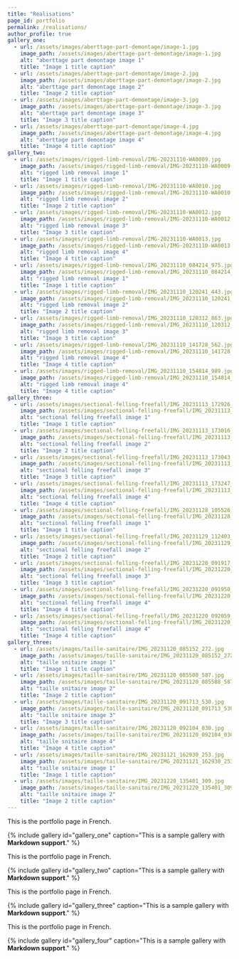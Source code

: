 ```yaml
---
title: "Realisations"
page_id: portfolio
permalink: /realisations/
author_profile: true
gallery_one:
  - url: /assets/images/aberttage-part-demontage/image-1.jpg
    image_path: /assets/images/aberttage-part-demontage/image-1.jpg
    alt: "aberttage part demontage image 1"
    title: "Image 1 title caption"
  - url: /assets/images/aberttage-part-demontage/image-2.jpg
    image_path: /assets/images/aberttage-part-demontage/image-2.jpg
    alt: "aberttage part demontage image 2"
    title: "Image 2 title caption"
  - url: /assets/images/aberttage-part-demontage/image-3.jpg
    image_path: /assets/images/aberttage-part-demontage/image-3.jpg
    alt: "aberttage part demontage image 3"
    title: "Image 3 title caption"
  - url: /assets/images/aberttage-part-demontage/image-4.jpg
    image_path: /assets/images/aberttage-part-demontage/image-4.jpg
    alt: "aberttage part demontage image 4"
    title: "Image 4 title caption"
gallery_two:
  - url: /assets/images/rigged-limb-removal/IMG-20231110-WA0009.jpg
    image_path: /assets/images/rigged-limb-removal/IMG-20231110-WA0009.jpg
    alt: "rigged limb removal image 1"
    title: "Image 1 title caption"
  - url: /assets/images/rigged-limb-removal/IMG-20231110-WA0010.jpg
    image_path: /assets/images/rigged-limb-removal/IMG-20231110-WA0010.jpg
    alt: "rigged limb removal image 2"
    title: "Image 2 title caption"
  - url: /assets/images/rigged-limb-removal/IMG-20231110-WA0012.jpg
    image_path: /assets/images/rigged-limb-removal/IMG-20231110-WA0012.jpg
    alt: "rigged limb removal image 3"
    title: "Image 3 title caption"
  - url: /assets/images/rigged-limb-removal/IMG-20231110-WA0013.jpg
    image_path: /assets/images/rigged-limb-removal/IMG-20231110-WA0013.jpg
    alt: "rigged limb removal image 4"
    title: "Image 4 title caption"
  - url: /assets/images/rigged-limb-removal/IMG_20231110_084214_975.jpg
    image_path: /assets/images/rigged-limb-removal/IMG_20231110_084214_975.jpg
    alt: "rigged limb removal image 1"
    title: "Image 1 title caption"
  - url: /assets/images/rigged-limb-removal/IMG_20231110_120241_443.jpg
    image_path: /assets/images/rigged-limb-removal/IMG_20231110_120241_443.jpg
    alt: "rigged limb removal image 2"
    title: "Image 2 title caption"
  - url: /assets/images/rigged-limb-removal/IMG_20231110_120312_863.jpg
    image_path: /assets/images/rigged-limb-removal/IMG_20231110_120312_863.jpg
    alt: "rigged limb removal image 3"
    title: "Image 3 title caption"
  - url: /assets/images/rigged-limb-removal/IMG_20231110_141728_562.jpg
    image_path: /assets/images/rigged-limb-removal/IMG_20231110_141728_562.jpg
    alt: "rigged limb removal image 4"
    title: "Image 4 title caption"
  - url: /assets/images/rigged-limb-removal/IMG_20231110_154814_989.jpg
    image_path: /assets/images/rigged-limb-removal/IMG_20231110_154814_989.jpg
    alt: "rigged limb removal image 4"
    title: "Image 4 title caption"
gallery_three:
  - url: /assets/images/sectional-felling-freefall/IMG_20231113_172926_931.jpg
    image_path: /assets/images/sectional-felling-freefall/IMG_20231113_172926_931.jpg
    alt: "sectional felling freefall image 1"
    title: "Image 1 title caption"
  - url: /assets/images/sectional-felling-freefall/IMG_20231113_173016_227.jpg
    image_path: /assets/images/sectional-felling-freefall/IMG_20231113_173016_227.jpg
    alt: "sectional felling freefall image 2"
    title: "Image 2 title caption"
  - url: /assets/images/sectional-felling-freefall/IMG_20231113_173043_059.jpg
    image_path: /assets/images/sectional-felling-freefall/IMG_20231113_173043_059.jpg
    alt: "sectional felling freefall image 3"
    title: "Image 3 title caption"
  - url: /assets/images/sectional-felling-freefall/IMG_20231113_173247_200.jpg
    image_path: /assets/images/sectional-felling-freefall/IMG_20231113_173247_200.jpg
    alt: "sectional felling freefall image 4"
    title: "Image 4 title caption"
  - url: /assets/images/sectional-felling-freefall/IMG_20231128_105526_457.jpg
    image_path: /assets/images/sectional-felling-freefall/IMG_20231128_105526_457.jpg
    alt: "sectional felling freefall image 1"
    title: "Image 1 title caption"
  - url: /assets/images/sectional-felling-freefall/IMG_20231129_112403_972.jpg
    image_path: /assets/images/sectional-felling-freefall/IMG_20231129_112403_972.jpg
    alt: "sectional felling freefall image 2"
    title: "Image 2 title caption"
  - url: /assets/images/sectional-felling-freefall/IMG_20231220_091917_061.jpg
    image_path: /assets/images/sectional-felling-freefall/IMG_20231220_091917_061.jpg
    alt: "sectional felling freefall image 3"
    title: "Image 3 title caption"
  - url: /assets/images/sectional-felling-freefall/IMG_20231220_091950_089.jpg
    image_path: /assets/images/sectional-felling-freefall/IMG_20231220_091950_089.jpg
    alt: "sectional felling freefall image 4"
    title: "Image 4 title caption"
  - url: /assets/images/sectional-felling-freefall/IMG_20231220_092059_387.jpg
    image_path: /assets/images/sectional-felling-freefall/IMG_20231220_092059_387.jpg
    alt: "sectional felling freefall image 4"
    title: "Image 4 title caption"
gallery_three:
  - url: /assets/images/taille-sanitaire/IMG_20231120_085152_272.jpg
    image_path: /assets/images/taille-sanitaire/IMG_20231120_085152_272.jpg
    alt: "taille snitaire image 1"
    title: "Image 1 title caption"
  - url: /assets/images/taille-sanitaire/IMG_20231120_085508_587.jpg
    image_path: /assets/images/taille-sanitaire/IMG_20231120_085508_587.jpg
    alt: "taille snitaire image 2"
    title: "Image 2 title caption"
  - url: /assets/images/taille-sanitaire/IMG_20231120_091713_530.jpg
    image_path: /assets/images/taille-sanitaire/IMG_20231120_091713_530.jpg
    alt: "taille snitaire image 3"
    title: "Image 3 title caption"
  - url: /assets/images/taille-sanitaire/IMG_20231120_092104_030.jpg
    image_path: /assets/images/taille-sanitaire/IMG_20231120_092104_030.jpg
    alt: "taille snitaire image 4"
    title: "Image 4 title caption"
  - url: /assets/images/taille-sanitaire/IMG_20231121_162930_253.jpg
    image_path: /assets/images/taille-sanitaire/IMG_20231121_162930_253.jpg
    alt: "taille snitaire image 1"
    title: "Image 1 title caption"
  - url: /assets/images/taille-sanitaire/IMG_20231220_135401_309.jpg
    image_path: /assets/images/taille-sanitaire/IMG_20231220_135401_309.jpg
    alt: "taille snitaire image 2"
    title: "Image 2 title caption"
---
```


This is the portfolio page in French.

{% include gallery id="gallery_one" caption="This is a sample gallery with **Markdown support**." %}

This is the portfolio page in French.

{% include gallery id="gallery_two" caption="This is a sample gallery with **Markdown support**." %}

This is the portfolio page in French.

{% include gallery id="gallery_three" caption="This is a sample gallery with **Markdown support**." %}

This is the portfolio page in French.

{% include gallery id="gallery_four" caption="This is a sample gallery with **Markdown support**." %}
